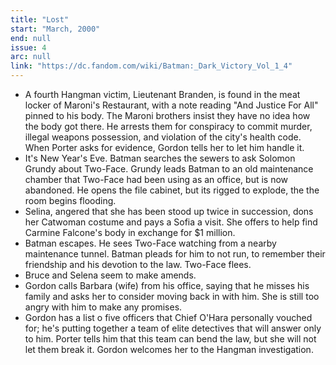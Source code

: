 ```yaml
---
title: "Lost"
start: "March, 2000"
end: null
issue: 4
arc: null
link: "https://dc.fandom.com/wiki/Batman:_Dark_Victory_Vol_1_4"
---
```


- A fourth Hangman victim, Lieutenant Branden, is found in the meat locker of Maroni's Restaurant, with a note reading "And Justice For All" pinned to his body. The Maroni brothers insist they have no idea how the body got there. He arrests them for conspiracy to commit murder, illegal weapons possession, and violation of the city's health code. When Porter asks for evidence, Gordon tells her to let him handle it.
- It's New Year's Eve. Batman searches the sewers to ask Solomon Grundy about Two-Face. Grundy leads Batman to an old maintenance chamber that Two-Face had been using as an office, but is now abandoned. He opens the file cabinet, but its rigged to explode, the the room begins flooding.
- Selina, angered that she has been stood up twice in succession, dons her Catwoman costume and pays a Sofia a visit. She offers to help find Carmine Falcone's body in exchange for $1 million. 
- Batman escapes. He sees Two-Face watching from a nearby maintenance tunnel. Batman pleads for him to not run, to remember their friendship and his devotion to the law. Two-Face flees.
- Bruce and Selena seem to make amends.
- Gordon calls Barbara (wife) from his office, saying that he misses his family and asks her to consider moving back in with him. She is still too angry with him to make any promises. 
- Gordon has a list o five officers that Chief O'Hara personally vouched for; he's putting together a team of elite detectives that will answer only to him. Porter tells him that this team can bend the law, but she will not let them break it. Gordon welcomes her to the Hangman investigation.

